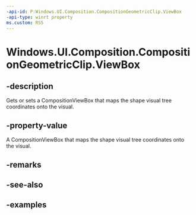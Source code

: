 ```yaml
---
-api-id: P:Windows.UI.Composition.CompositionGeometricClip.ViewBox
-api-type: winrt property
ms.custom: RS5
---
```


<!-- Property syntax.
public CompositionViewBox ViewBox { get;  set; }
-->

# Windows.UI.Composition.CompositionGeometricClip.ViewBox

## -description

Gets or sets a CompositionViewBox that maps the shape visual tree coordinates onto the visual.



## -property-value

A CompositionViewBox that maps the shape visual tree coordinates onto the visual.

## -remarks

## -see-also

## -examples

